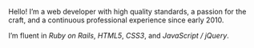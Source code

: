 Hello! I’m a web developer with high quality standards, a passion for the craft, and a continuous professional experience since early 2010.

I’m fluent in *Ruby on Rails*, *HTML5*, *CSS3*, and *JavaScript / jQuery*.
